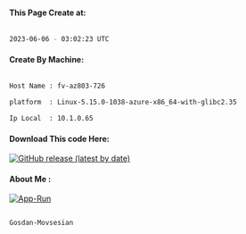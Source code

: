 
   
#### This Page Create at:

```bash

2023-06-06 - 03:02:23 UTC

```

#### Create By Machine:

```bash

Host Name : fv-az803-726

platform  : Linux-5.15.0-1038-azure-x86_64-with-glibc2.35

Ip Local  : 10.1.0.65

```
#### Download This code Here:

[![GitHub release (latest by date)](https://img.shields.io/github/v/release/Gosdan-Movsesian/Gosdan?style=for-the-badge&label=Download)](https://github.com/Gosdan-Movsesian/Gosdan/releases) 

</p> 

#### About Me :

[![App-Run](https://github.com/Gosdan-Movsesian/Gosdan/actions/workflows/App-Run.yml/badge.svg)](https://github.com/Gosdan-Movsesian/Gosdan/actions/workflows/App-Run.yml)

```bash

Gosdan-Movsesian

```

